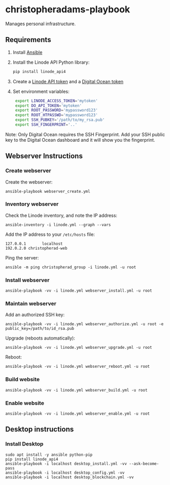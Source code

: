 # christopheradams-playbook

Manages personal infrastructure.

## Requirements

1. Install [Ansible]
2. Install the Linode API Python library:

    ```sh
    pip install linode_api4
    ```

3. Create a [Linode API token] and a [Digital Ocean token]

4. Set environment variables:

   ```sh
    export LINODE_ACCESS_TOKEN='mytoken'
    export DO_API_TOKEN='mytoken'
    export ROOT_PASSWORD='mypassword123'
    export ROOT_HTPASSWD='mypassword123'
    export SSH_PUBKEY='/path/to/my_rsa.pub'
    export SSH_FINGERPRINT='..'
    ```

Note: Only Digital Ocean requires the SSH Fingerprint. Add your SSH public key
to the Digital Ocean dashboard and it will show you the fingerprint.

## Webserver Instructions

### Create webserver

Create the webserver:

    ansible-playbook webserver_create.yml

### Inventory webserver

Check the Linode inventory, and note the IP address:

    ansible-inventory -i linode.yml --graph --vars

Add the IP address to your `/etc/hosts` file:

    127.0.0.1       localhost
    192.0.2.0 christopherad-web

Ping the server:

    ansible -m ping christopherad_group -i linode.yml -u root

### Install webserver

    ansible-playbook -vv -i linode.yml webserver_install.yml -u root

### Maintain webserver

Add an authorized SSH key:

    ansible-playbook -vv -i linode.yml webserver_authorize.yml -u root -e public_key=/path/to/id_rsa.pub

Upgrade (reboots automatically):

    ansible-playbook -vv -i linode.yml webserver_upgrade.yml -u root

Reboot:

    ansible-playbook -vv -i linode.yml webserver_reboot.yml -u root

### Build website

    ansible-playbook -vv -i linode.yml webserver_build.yml -u root

### Enable website

    ansible-playbook -vv -i linode.yml webserver_enable.yml -u root

## Desktop instructions

### Install Desktop

    sudo apt install -y ansible python-pip
    pip install linode_api4
    ansible-playbook -i localhost desktop_install.yml -vv --ask-become-pass
    ansible-playbook -i localhost desktop_config.yml -vv
    ansible-playbook -i localhost desktop_blockchain.yml -vv

[Ansible]: https://www.linode.com/docs/applications/configuration-management/getting-started-with-ansible/#install-ansible
[Digital Ocean token]: https://www.digitalocean.com/docs/api/create-personal-access-token/
[Linode API token]: https://www.linode.com/docs/platform/api/getting-started-with-the-linode-api/#get-an-access-token
